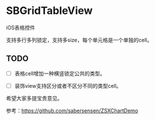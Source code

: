 # SBGridTableView

iOS表格控件

支持多行多列锁定，支持多size，每个单元格是一个单独的cell。


## TODO

- [ ] 表格cell增加一种横竖锁定公共的类型。
- [ ] 装饰view支持区分或者不区分不同的类型cell。




希望大家多提宝贵意见。

参考：https://github.com/sabersensen/ZSXChartDemo

